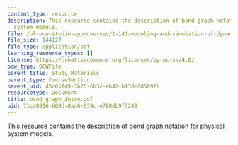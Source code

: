 ```yaml
---
content_type: resource
description: This resource contains the description of bond graph notation for physical
  system models.
file: /ol-ocw-studio-app/courses/2-141-modeling-and-simulation-of-dynamic-systems-fall-2006/71ca8916669d0aa6839ce780db9f5288_bond_graph_intro.pdf
file_size: 144127
file_type: application/pdf
learning_resource_types: []
license: https://creativecommons.org/licenses/by-nc-sa/4.0/
ocw_type: OCWFile
parent_title: Study Materials
parent_type: CourseSection
parent_uid: d3c65f49-3b76-6b3c-eb42-bf3de285892b
resourcetype: Document
title: bond_graph_intro.pdf
uid: 71ca8916-669d-0aa6-839c-e780db9f5288
---
```

This resource contains the description of bond graph notation for physical system models.